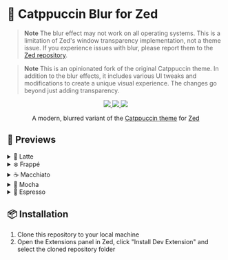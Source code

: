 # 🌿 Catppuccin Blur for Zed

> **Note**
> The blur effect may not work on all operating systems. This is a limitation of Zed's window transparency implementation, not a theme issue. If you experience issues with blur, please report them to the [Zed repository](https://github.com/zed-industries/zed).

> **Note**
> This is an opinionated fork of the original Catppuccin theme. In addition to the blur effects, it includes various UI tweaks and modifications to create a unique visual experience. The changes go beyond just adding transparency.

<p align="center">
  <a href="https://github.com/jenslys/zed-catppuccin-blur/stargazers">
    <img src="https://img.shields.io/github/stars/jenslys/zed-catppuccin-blur?colorA=363a4f&colorB=b7bdf8&style=for-the-badge">
  </a>
  <a href="https://github.com/jenslys/zed-catppuccin-blur/issues">
    <img src="https://img.shields.io/github/issues/jenslys/zed-catppuccin-blur?colorA=363a4f&colorB=f5a97f&style=for-the-badge">
  </a>
  <a href="https://github.com/jenslys/zed-catppuccin-blur/contributors">
    <img src="https://img.shields.io/github/contributors/jenslys/zed-catppuccin-blur?colorA=363a4f&colorB=a6da95&style=for-the-badge">
  </a>
</p>

<p align="center">
  A modern, blurred variant of the <a href="https://github.com/catppuccin/zed">Catppuccin theme</a> for <a href="https://zed.dev">Zed</a>
</p>

## 📸 Previews

<details>
<summary>🌅 Latte</summary>
<img src="assets/latte.png">
</details>
<details>
<summary>❄️ Frappé</summary>
<img src="assets/frappe.png">
</details>
<details>
<summary>☕ Macchiato</summary>
<img src="assets/macchiato.png">
</details>
<details>
<summary>🌿 Mocha</summary>
<img src="assets/mocha.png">
</details>
<details>
<summary>🖤 Espresso</summary>
<img src="assets/espresso.png">
</details>

## 📦 Installation

1. Clone this repository to your local machine
2. Open the Extensions panel in Zed, click "Install Dev Extension" and select the cloned repository folder
